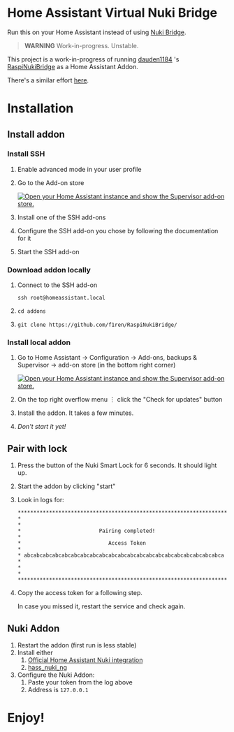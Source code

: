 Home Assistant Virtual Nuki Bridge
=
Run this on your Home Assistant instead of using [Nuki Bridge](https://nuki.io/en/bridge/).
> **WARNING** Work-in-progress. Unstable.

This project is a work-in-progress of running [dauden1184](https://github.com/dauden1184/) 's [RaspiNukiBridge](https://github.com/dauden1184/RaspiNukiBridge) as a Home Assistant Addon.

There's a similar effort [here](https://github.com/ftarolli/NukiBridgeAddon).
# Installation
## Install addon
### Install SSH
1. Enable advanced mode in your user profile
2. Go to the Add-on store

   [![Open your Home Assistant instance and show the Supervisor add-on store.](https://my.home-assistant.io/badges/supervisor_store.svg)](https://my.home-assistant.io/redirect/supervisor_store/)
4. Install one of the SSH add-ons
5. Configure the SSH add-on you chose by following the documentation for it
6. Start the SSH add-on

### Download addon locally
1. Connect to the SSH add-on

   `ssh root@homeassistant.local`
2. `cd addons`
3. `git clone https://github.com/f1ren/RaspiNukiBridge/`

### Install local addon
1. Go to Home Assistant -> Configuration -> Add-ons, backups & Supervisor -> add-on store (in the bottom right corner)

   [![Open your Home Assistant instance and show the Supervisor add-on store.](https://my.home-assistant.io/badges/supervisor_store.svg)](https://my.home-assistant.io/redirect/supervisor_store/)
3. On the top right overflow menu ⋮  click the "Check for updates" button
5. Install the addon. It takes a few minutes.
6. *Don't start it yet!*

## Pair with lock
1. Press the button of the Nuki Smart Lock for 6 seconds. It should light up.
2. Start the addon by clicking "start"
3. Look in logs for:

   ```
   ********************************************************************
   *                                                                  *
   *                         Pairing completed!                       *
   *                            Access Token                          *
   * abcabcabcabcabcabcabcabcabcabcabcabcabcabcabcabcabcabcabcabcabca *
   *                                                                  *
   ********************************************************************
   ```
4. Copy the access token for a following step.

   In case you missed it, restart the service and check again.

## Nuki Addon
1. Restart the addon (first run is less stable)
2. Install either
   1. [Official Home Assistant Nuki integration](https://www.home-assistant.io/integrations/nuki/)
   2. [hass_nuki_ng](https://github.com/kvj/hass_nuki_ng)
3. Configure the Nuki Addon:
   1. Paste your token from the log above
   2. Address is `127.0.0.1`

# Enjoy!